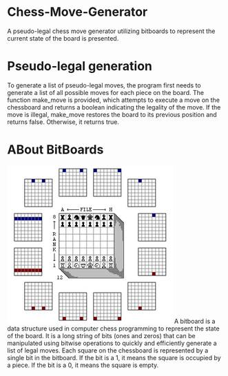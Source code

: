 # Chess-Move-Generator
A pseudo-legal chess move generator utilizing bitboards to represent the current state of the board is presented.

# Pseudo-legal generation
To generate a list of pseudo-legal moves, the program first needs to generate a list of all possible moves for each piece on the board.
The function make_move is provided, which attempts to execute a move on the chessboard and returns a boolean indicating the legality of the move.
If the move is illegal, make_move restores the board to its previous position and returns false. Otherwise, it returns true.

# ABout BitBoards
![Alt text](./Bitboard.gif)
A bitboard is a data structure used in computer chess programming to represent the state of the board.
It is a long string of bits (ones and zeros) that can be manipulated using bitwise operations to quickly and efficiently generate a list of legal moves.
Each square on the chessboard is represented by a single bit in the bitboard. If the bit is a 1, it means the square is occupied by a piece.
If the bit is a 0, it means the square is empty.
